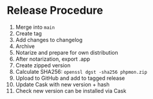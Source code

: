 # Release Procedure

1. Merge into `main`
2. Create tag
3. Add changes to changelog
4. Archive
5. Notarize and prepare for own distribution
6. After notarization, export .app
7. Create zipped version
8. Calculate SHA256: `openssl dgst -sha256 phpmon.zip`
9. Upload to GitHub and add to tagged release
10. Update Cask with new version + hash
11. Check new version can be installed via Cask
